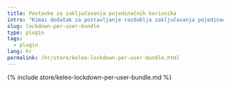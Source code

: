 ```yaml
---
title: Postavke za zaključavanja pojedinačnih korisnika
intro: "Kimai dodatak za postavljanje razdoblja zaključavanja pojedinačnih korisnika"
slug: lockdown-per-user-bundle
type: plugin
tags:
  - plugin
lang: hr
permalink: /hr/store/keleo-lockdown-per-user-bundle.html
---
```


{% include store/keleo-lockdown-per-user-bundle.md %}
